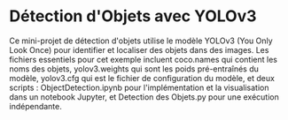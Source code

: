 # Détection d'Objets avec YOLOv3
Ce mini-projet de détection d'objets utilise le modèle YOLOv3 (You Only Look Once) pour identifier et localiser des objets dans des images. Les fichiers essentiels pour cet exemple incluent coco.names qui contient les noms des objets, yolov3.weights qui sont les poids pré-entraînés du modèle, yolov3.cfg qui est le fichier de configuration du modèle, et deux scripts : ObjectDetection.ipynb pour l'implémentation et la visualisation dans un notebook Jupyter, et Detection des Objets.py pour une exécution indépendante.
